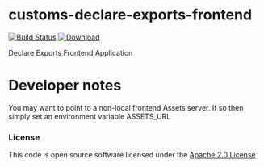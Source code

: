 # customs-declare-exports-frontend

[![Build Status](https://travis-ci.org/hmrc/customs-declare-exports-frontend.svg)](https://travis-ci.org/hmrc/customs-declare-exports-frontend) [ ![Download](https://api.bintray.com/packages/hmrc/releases/customs-declare-exports-frontend/images/download.svg) ](https://bintray.com/hmrc/releases/customs-declare-exports-frontend/_latestVersion)

Declare Exports Frontend Application



# Developer notes
You may want to point to a non-local frontend Assets server.  If so then simply set an environment variable
ASSETS_URL

### License

This code is open source software licensed under the [Apache 2.0 License]("http://www.apache.org/licenses/LICENSE-2.0.html")